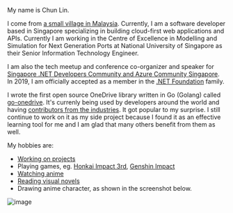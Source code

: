 My name is Chun Lin.

I come from [a small village in Malaysia](https://goo.gl/maps/s2ymn2tsZ26bJgMV6). Currently, I am a software developer based in Singapore specializing in building cloud-first web applications and APIs. Currently I am working in the Centre of Excellence in Modelling and Simulation for Next Generation Ports at National University of Singapore as their Senior Information Technology Engineer.

I am also the tech meetup and conference co-organizer and speaker for [Singapore .NET Developers Community and Azure Community Singapore](https://www.dotnet.sg/). In 2019, I am officially accepted as a member in the [.NET Foundation](https://dotnetfoundation.org/community/speakers/goh-chun-lin) family.

I wrote the first open source OneDrive library written in Go (Golang) called [go-onedrive](https://github.com/goh-chunlin/go-onedrive). It's currenly being used by developers around the world and having [contributors from the industries](https://github.com/goh-chunlin/go-onedrive/graphs/contributors). It got popular to my surprise. I still continue to work on it as my side project because I found it as an effective learning tool for me and I am glad that many others benefit from them as well.

My hobbies are:
- [Working on projects](https://github.com/goh-chunlin)
- Playing games, eg. [Honkai Impact 3rd](https://honkaiimpact3.mihoyo.com/global/en-us/home), [Genshin Impact](https://www.playstation.com/en-sg/games/genshin-impact/)
- [Watching anime](https://www.youtube.com/channel/UCGbshtvS9t-8CW11W7TooQg)
- [Reading visual novels](https://store.steampowered.com/search/?tags=3799)
- Drawing anime character, as shown in the screenshot below.

![image](https://user-images.githubusercontent.com/8535306/129833822-a634f5a7-357e-40cc-ba9e-63498fd07bb3.png)
